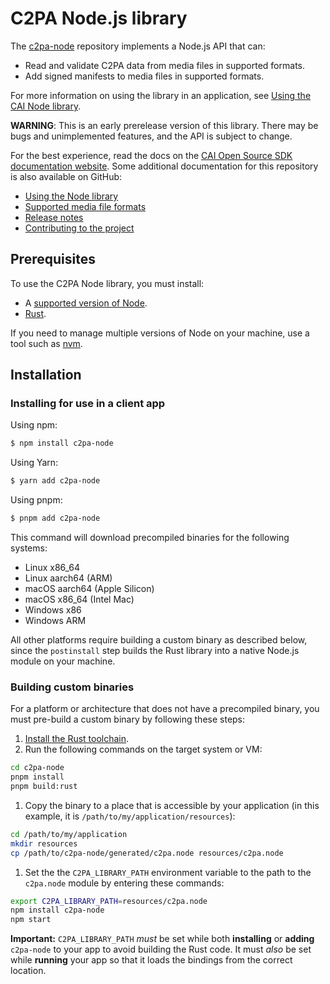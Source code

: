 # C2PA Node.js library

The [c2pa-node](https://github.com/contentauth/c2pa-node-v2) repository implements a Node.js API that can:
- Read and validate C2PA data from media files in supported formats.
- Add signed manifests to media files in supported formats.

For more information on using the library in an application, see [Using the CAI Node library](docs/usage.md).

**WARNING**: This is an early prerelease version of this library.  There may be bugs and unimplemented features, and the API is subject to change.

<div style={{display: 'none'}}>

For the best experience, read the docs on the [CAI Open Source SDK documentation website](https://opensource.contentauthenticity.org/docs/c2pa-node/).  Some additional documentation for this repository is also available on GitHub:

- [Using the Node library](docs/usage.md)
- [Supported media file formats](https://opensource.contentauthenticity.org/docs/c2pa-node/supported-formats)
- [Release notes](docs/release-notes.md)
- [Contributing to the project](docs/project-contributions.md)

</div>

## Prerequisites

To use the C2PA Node library, you must install:
- A [supported version of Node](https://github.com/neon-bindings/neon#platform-support).
- [Rust](https://www.rust-lang.org/tools/install).

If you need to manage multiple versions of Node on your machine, use a tool such as [nvm](https://github.com/nvm-sh/nvm).

## Installation

### Installing for use in a client app

Using npm:

```sh
$ npm install c2pa-node
```

Using Yarn:

```sh
$ yarn add c2pa-node
```

Using pnpm:

```sh
$ pnpm add c2pa-node
```

This command will download precompiled binaries for the following systems:

- Linux x86_64
- Linux aarch64 (ARM)
- macOS aarch64 (Apple Silicon)
- macOS x86_64 (Intel Mac)
- Windows x86
- Windows ARM

All other platforms require building a custom binary as described below, since the `postinstall` step builds the Rust library into a native Node.js module on your machine.

### Building custom binaries

For a platform or architecture that does not have a precompiled binary, you must pre-build a custom binary by following these steps:

1. [Install the Rust toolchain](https://www.rust-lang.org/tools/install).
1. Run the following commands on the target system or VM:
  ```sh
  cd c2pa-node
  pnpm install
  pnpm build:rust
  ```
1. Copy the binary to a place that is accessible by your application (in this example, it is `/path/to/my/application/resources`):
  ```sh
  cd /path/to/my/application
  mkdir resources
  cp /path/to/c2pa-node/generated/c2pa.node resources/c2pa.node
  ```
1. Set the the `C2PA_LIBRARY_PATH` environment variable to the path to the `c2pa.node` module by entering these commands:
  ```sh
  export C2PA_LIBRARY_PATH=resources/c2pa.node
  npm install c2pa-node
  npm start
  ```

**Important:** `C2PA_LIBRARY_PATH` _must_ be set while both **installing** or **adding** `c2pa-node` to your app to avoid building the Rust code. It must _also_ be set while **running** your app so that it loads the bindings from the correct location.
